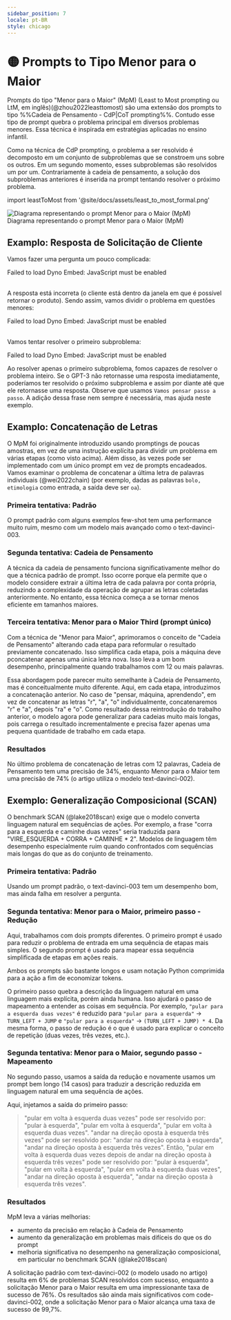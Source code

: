 ```yaml
---
sidebar_position: 7
locale: pt-BR
style: chicago
---
```


# 🟡 Prompts to Tipo Menor para o Maior

Prompts do tipo "Menor para o Maior" (MpM) (Least to Most prompting ou LtM, em inglês)(@zhou2022leasttomost) são uma extensão dos prompts to tipo %%Cadeia de Pensamento - CdP|CoT prompting%%. Contudo esse tipo de prompt quebra o problema principal em diversos problemas menores. Essa técnica é inspirada em estratégias aplicadas no ensino infantil.  

Como na técnica de CdP prompting, o problema a ser resolvido é decomposto em um conjunto de subproblemas que se constroem uns sobre os outros. Em um segundo momento, esses subproblemas são resolvidos um por um. Contrariamente à cadeia de pensamento, a solução dos subproblemas anteriores é inserida na prompt tentando resolver o próximo problema.

import leastToMost from '@site/docs/assets/least_to_most_formal.png'

<div style={{textAlign: 'center'}}>
  <img src={leastToMost} style={{width: "600px"}}
        alt="Diagrama representando o prompt Menor para o Maior (MpM)" />
</div>

<div style={{textAlign: 'center'}}>
   Diagrama representando o prompt Menor para o Maior (MpM)
</div>

## Examplo: Resposta de Solicitação de Cliente

Vamos fazer uma pergunta um pouco complicada: 

<div trydyno-embed="" openai-model="text-davinci-003" initial-prompt="SOLICITAÇÃO DO CLIENTE:\nAcabei de comprar uma camiseta da sua coleção Arnold em 1º de março. Vi que estava com desconto, então comprei uma camiseta que custava originalmente R$30 e recebi 40% de desconto. Vi que vocês têm um novo desconto para camisetas de 50%. Gostaria de saber se posso devolver a camiseta e ter crédito suficiente na loja para comprar duas das suas camisetas?\n\nINSTRUÇÕES:\nVocê é um agente de atendimento ao cliente encarregado de responder gentilmente às perguntas dos clientes. As devoluções são permitidas dentro de 30 dias. A data de hoje é 29 de março. Atualmente, há um desconto de 50% em todas as camisetas. Os preços das camisetas variam de R$18 a R$100 em sua loja. Não invente informações sobre políticas de desconto." initial-response="Obrigado por entrar em contato conosco. Infelizmente, como você comprou a camiseta em 1º de março, ela está fora da nossa política de devolução de 30 dias. No entanto, atualmente temos um desconto de 50% em todas as camisetas, então você poderia comprar duas camisetas com o mesmo valor de crédito na loja. Os preços das nossas camisetas variam de R$18 a R$100. Por favor, avise-nos se tiver alguma outra dúvida." max-tokens="256" box-rows="16" model-temp="0" top-p="0">
    <noscript>Failed to load Dyno Embed: JavaScript must be enabled</noscript>
</div>

<br/>A resposta está incorreta (o cliente está dentro da janela em que é possível retornar o produto). Sendo assim, vamos dividir o problema em questões menores:

<div trydyno-embed="" openai-model="text-davinci-003" initial-prompt="SOLICITAÇÃO DO CLIENTE:\nAcabei de comprar uma camiseta da sua coleção Arnold em 1º de março. Vi que estava com desconto, então comprei uma camiseta que custava originalmente R$30 e recebi 40% de desconto. Vi que vocês têm um novo desconto para camisetas de 50%. Gostaria de saber se posso devolver a camiseta e ter crédito suficiente na loja para comprar duas das suas camisetas?\n\nINSTRUÇÕES:\nVocê é um agente de atendimento ao cliente encarregado de responder gentilmente às perguntas dos clientes. As devoluções são permitidas dentro de 30 dias. A data de hoje é 29 de março. Atualmente, há um desconto de 50% em todas as camisetas. Os preços das camisetas variam de R$18 a R$100 em sua loja. Não invente informações sobre políticas de desconto.\n\nQuais subproblemas devem ser resolvidos antes de responder a pergunta principal?" initial-response="Antes de responder à pergunta principal, é necessário resolver os seguintes subproblemas:\n\n 1. Verificar se a compra da camiseta foi feita dentro da política de devolução de 30 dias.\n 2. Informar que há um novo desconto de 50% em todas as camisetas.\n 3. Informar que os preços das camisetas variam de R$18 a R$100 em sua loja.\n 4. Calcular o valor do crédito em loja que o cliente teria ao devolver a camiseta.\n 5. Verificar se o valor do crédito em loja seria suficiente para comprar duas camisetas com o novo desconto de 50%.." max-tokens="256" box-rows="12" model-temp="0" top-p="0">
    <noscript>Failed to load Dyno Embed: JavaScript must be enabled</noscript>
</div>

<br/>Vamos tentar resolver o primeiro subproblema:

<div trydyno-embed="" openai-model="text-davinci-003" initial-prompt="SOLICITAÇÃO DO CLIENTE:\nAcabei de comprar uma camiseta da sua coleção Arnold em 1º de março. Vi que estava com desconto, então comprei uma camiseta que custava originalmente R$30 e recebi 40% de desconto. Vi que vocês têm um novo desconto para camisetas de 50%. Gostaria de saber se posso devolver a camiseta e ter crédito suficiente na loja para comprar duas das suas camisetas?\n\nINSTRUÇÕES:\nVocê é um agente de atendimento ao cliente encarregado de responder gentilmente às perguntas dos clientes. As devoluções são permitidas dentro de 30 dias. A data de hoje é 29 de março. Atualmente, há um desconto de 50% em todas as camisetas. Os preços das camisetas variam de R$18 a R$100 em sua loja. Não invente informações sobre políticas de desconto.\n\nVerificar se a compra da camiseta foi feita dentro da política de devolução de 30 dias. Vamos pensar passo a passo." initial-response="Passo 1: Verificar a data da compra.\nO cliente comprou a camiseta em 1º de março e a data atual é 29 de março. Como a compra foi feita dentro de 30 dias, ainda é possível devolver a camiseta.\n\nPasso 2: Verificar as condições para a troca.\nO cliente gostaria de trocar a camiseta por crédito suficiente na loja para comprar duas camisetas. Como a camiseta comprada estava com desconto de 40%, o valor pago foi de R$30 - 40% = R$18.\n\nPasso 3: Calcular o valor do crédito que o cliente teria para gastar na loja.
Com o desconto de 50% em todas as camisetas, é possível calcular o valor máximo que o cliente poderia gastar na loja com o crédito. O preço das camisetas varia de R$18 a R$100, então podemos calcular o crédito máximo como:\nCrédito máximo = 2 x R$100 x 50% = R$100\n\nPasso 4: Verificar se o crédito máximo é suficiente para comprar as duas camisetas desejadas pelo cliente.Como o crédito máximo é de R$100 e o preço máximo de cada camiseta é de R$100, é possível comprar duas camisetas com esse valor máximo. Portanto, é possível atender ao pedido do cliente.\n\nPasso 5: Responder ao cliente.\nPrezado cliente, confirmamos que você pode devolver a camiseta comprada em 1º de março e receber crédito na loja. O valor pago pela camiseta foi de R$18 e, com o desconto de 50% em todas as camisetas, o crédito máximo que você teria para gastar na loja seria de R$100. Como o valor máximo de cada camiseta é de R$100, você pode comprar duas camisetas com esse crédito. Estamos à disposição para ajudar com a devolução e a compra das novas camisetas. Obrigado pela preferência!" max-tokens="256" box-rows="19" model-temp="0" top-p="0">
    <noscript>Failed to load Dyno Embed: JavaScript must be enabled</noscript>
</div>

Ao resolver apenas o primeiro subproblema, fomos capazes de resolver o problema inteiro. Se o GPT-3 não retornasse uma resposta imediatamente, poderíamos ter resolvido o próximo subproblema e assim por diante até que ele retornasse uma resposta. Observe que usamos `Vamos pensar passo a passo`. A adição dessa frase nem sempre é necessária, mas ajuda neste exemplo.


## Examplo: Concatenação de Letras
O MpM foi originalmente introduzido usando promptings de poucas amostras, em vez de uma instrução explícita para dividir um problema em várias etapas (como visto acima). Além disso, às vezes pode ser implementado com um único prompt em vez de prompts encadeados. Vamos examinar o problema de concatenar a última letra de palavras individuais (@wei2022chain) (por exemplo, dadas as palavras `bolo, etimologia` como entrada, a saída deve ser `oa`).


### Primeira tentativa: Padrão

O prompt padrão com alguns exemplos few-shot tem uma performance muito ruim, mesmo com um modelo mais avançado como o text-davinci-003.

<div trydyno-embed="" openai-model="text-davinci-003"
     initial-prompt="P: pensar, máquina\nR: ra\n\nP: aprendendo, pensando, generalizando\nR: ooo\n\nP: artificial, inteligência\nR: la\n\nP: transformador, linguagem, visão\nR: rmo\n\nP: céu, bar, flor, gato\nR:"
     initial-response="cbg"
     max-tokens="256" box-rows="18"
     model-temp="0.2" ></div>

### Segunda tentativa: Cadeia de Pensamento
A técnica da cadeia de pensamento funciona significativamente melhor do que a técnica padrão de prompt. Isso ocorre porque ela permite que o modelo considere extrair a última letra de cada palavra por conta própria, reduzindo a complexidade da operação de agrupar as letras coletadas anteriormente. No entanto, essa técnica começa a se tornar menos eficiente em tamanhos maiores.

<div trydyno-embed="" openai-model="text-davinci-003"
     initial-prompt="P: pensar, máquina\nR: A última letra de &#34;pensar&#34; é &#34;R&#34;; a última letra de &#34;máquin&#34; é &#34;A&#34;. Então pensar, máquina é &#34;ra&#34;.\n\nP: aprendendo, pensando, generalizando\nR: A última letra de &#34;aprendendo&#34; é &#34;O&#34;; a última letra de pensando é &#34;A&#34;; a última letra de &#34;generalizando&#34; é &#34;O'. Então aprendendo, pensando, generalizando é &#34;ooo&#34;.\n\nP: artificial, inteligência\nR: A última letra de &#34;artificial&#34; é &#34;L&#34;; a última letra de &#34;inteligência&#34; é &#34;A&#34;. Então artificial, inteligência é &#34;la&#34;.\n\nP: transformador, linguagem, visão\nR: A última letra de &#34;transformador&#34; é &#34;R&#34;; a última letra de &#34;linguagem&#34; é &#34;M&#34;; a última letra de &#34;visão&#34; é &#34;O&#34;. Então transformador, linguagem, visão é &#34;rmo&#34;.\n\nP: céu, bar, flor, gato\nR:" initial-response="A última letra de &#34;céu&#34; é &#34;U&#34;; a última letra de &#34;bar&#34; é &#34;R&#34;; a última letra de &#34;flor&#34; é &#34;R&#34;; a última letra de &#34;gato&#34; é &#34;O&#34;. Então &#34;céu, bar, flor, gato&#34; é &#34;urro&#34;."
     max-tokens="256" box-rows="18"
     model-temp="0.2" ></div>

### Terceira tentativa: Menor para o Maior Third (prompt único)
Com a técnica de "Menor para Maior", aprimoramos o conceito de "Cadeia de Pensamento" alterando cada etapa para reformular o resultado previamente concatenado. Isso simplifica cada etapa, pois a máquina deve pconcatenar apenas uma única letra nova. Isso leva a um bom desempenho, principalmente quando trabalhamos com 12 ou mais palavras.

Essa abordagem pode parecer muito semelhante à Cadeia de Pensamento, mas é conceitualmente muito diferente. Aqui, em cada etapa, introduzimos a concatenação anterior. No caso de "pensar, máquina, aprendendo", em vez de concatenar as letras "r", "a", "o" individualmente, concatenaremos "r" e "a", depois "ra" e "o". Como resultado dessa reintrodução do trabalho anterior, o modelo agora pode generalizar para cadeias muito mais longas, pois carrega o resultado incrementalmente e precisa fazer apenas uma pequena quantidade de trabalho em cada etapa.

<div trydyno-embed="" openai-model="text-davinci-003"
     initial-prompt="P: pensar, máquina\nR: A última letra de &#34;pensar&#34; é &#34;r&#34;. A última letra de &#34;máquina&#34; é &#34;a&#34;. Concatenando &#34;r&#34; e &#34;a&#34; temos &#34;ra&#34;. Então &#34;pensar, máquina&#34; tem como resposta &#34;ra&#34;.\n\nP: pensar, máquina, aprendendo\nR: &#34;pensar, máquina&#34; tem como resposta &#34;ra&#34;. A última letra de &#34;aprendendo&#34; é &#34;o&#34;. Concatenando &#34;ra&#34; e &#34;o&#34; temos &#34;rao&#34;. Então &#34;pensar, máquina, aprendendo&#34; é &#34;rao&#34;.\n\nP: gato, peixe\nR: A última letra de &#34;gato&#34; é &#34;o&#34;. A última letra de &#34;peixe&#34; é &#34;e&#34;. Concatenando &#34;o&#34; e &#34;e&#34; temos &#34;oe&#34;. Então &#34;gato, peixe&#34; tem como resposta &#34;oe&#34;.\n\nP: gato, peixe, galinha\nR: &#34;gato, peixe&#34; tem como resposta &#34;oe&#34;. A última letra de &#34;galinha&#34; é &#34;a&#34;. Concatenando &#34;oe&#34; e &#34;a&#34; temos &#34;oea&#34;. Então &#34;gato, peixe, galinha&#34; é &#34;oea&#34;.\n\nP: planta, jardim, joaninha, margarida, flor, trevo\nR:"
     initial-response="A última letra de &#34;planta&#34; é &#34;a&#34;. A última letra de &#34;jardim&#34; é &#34;m&#34;. A última letra de &#34;joaninha&#34; é &#34;a&#34;. A última letra de &#34;margarida&#34; é &#34;a&#34;. A última letra de &#34;flor&#34; é &#34;r&#34;. A última letra de &#34;trevo&#34; é &#34;o&#34;. Concatenando essas letras, temos &#34;amaaro&#34;. Então, &#34;planta, jardim, joaninha, margarida, flor, trevo&#34; tem como resposta &#34;amaaro&#34;."
     max-tokens="256" box-rows="18"
     model-temp="0.2" ></div>
     

### Resultados

No último problema de concatenação de letras com 12 palavras, Cadeia de Pensamento tem uma precisão de 34%, enquanto Menor para o Maior tem uma precisão de 74% (o artigo utiliza o modelo text-davinci-002).


## Exemplo: Generalização Composicional (SCAN)

O benchmark SCAN (@lake2018scan) exige que o modelo converta linguagem natural em sequências de ações. Por exemplo, a frase "corra para a esquerda e caminhe duas vezes" seria traduzida para "VIRE_ESQUERDA + CORRA + CAMINHE * 2". Modelos de linguagem têm desempenho especialmente ruim quando confrontados com sequências mais longas do que as do conjunto de treinamento.

### Primeira tentativa: Padrão

Usando um prompt padrão, o text-davinci-003 tem um desempenho bom, mas ainda falha em resolver a pergunta.

<div trydyno-embed="" openai-model="text-davinci-003"
     initial-prompt="P: virar à esquerda\nR: VIRAR_ESQUERDA\n\nP: virar à direita\nR: VIRAR_DIREITA\n\nP: pular para esquerda\nR: VIRAR_ESQUERDA + PULAR\n\nP: correr para a direita\nR: VIRAR_DIREITA + CORRER\n\nP: olhar duas vezes\nR: OLHAR * 2\n\nP: correr e olhar duas vezes\nR: CORRER + OLHAR * 2\n\nP: pular para a direita três vezes\nR: (VIRAR_DIREITA + PULAR) * 3\n\nP: andar depois de correr\nR: CORRER + ANDAR\n\nP: virar para a esquerda oposta\nR: VIRAR_ESQUERDA * 2\n\nP: virar-se para a esquerda \nR: VIRAR_ESQUERDA * 4\n\nP: virar para a direita oposta\nR: VIRAR_DIREITA * 2\n\nP: virar-se para a direita\nR: VIRAR_DIREITA * 4\n\nP: andar na esquerda oposta\nR: VIRAR_ESQUERDA * 2 + ANDAR\n\nP: ande ao redor da esquerda\nR: (VIRAR_ESQUERDA + ANDAR) * 4\n\nP: &#43;pule ao redor da esquerda duas vezes ande na esquerda oposta três vezes&#43;\nR:"
     initial-response="((VIRAR_ESQUERDA + PULAR) * 2 + (VIRAR_ESQUERDA * 2 + ANDAR) * 3)"
     max-tokens="512" box-rows="18"
     model-temp="0.2" ></div>

### Segunda tentativa: Menor para o Maior, primeiro passo - Redução

Aqui, trabalhamos com dois prompts diferentes. O primeiro prompt é usado para reduzir o problema de entrada em uma sequência de etapas mais simples. O segundo prompt é usado para mapear essa sequência simplificada de etapas em ações reais.

Ambos os prompts são bastante longos e usam notação Python comprimida para a ação a fim de economizar tokens.

O primeiro passo quebra a descrição da linguagem natural em uma linguagem mais explícita, porém ainda humana. Isso ajudará o passo de mapeamento a entender as coisas em sequência.
Por exemplo, `"pular para a esquerda duas vezes"` é reduzido para `"pular para a esquerda"` -> `TURN_LEFT + JUMP` e `"pular para a esquerda"` -> `(TURN_LEFT + JUMP) * 4`. Da mesma forma, o passo de redução é o que é usado para explicar o conceito de repetição (duas vezes, três vezes, etc.).

<div trydyno-embed="" openai-model="text-davinci-003"
     initial-prompt="Q: look right after look twice\nA: &#34;look right after look twice&#34; can be solved by: &#34;look right&#34;, &#34;look twice&#34;.\n\nQ: jump opposite right thrice and walk\nA: &#34;jump opposite right thrice&#34; can be solved by: &#34;jump opposite right&#34;, &#34;jump opposite right thrice&#34;. &#34;walk&#34; can be solved by: &#34;walk&#34;. So, &#34;jump opposite right thrice and walk&#34; can be solved by: &#34;jump opposite right&#34;, &#34;jump opposite right thrice&#34;, &#34;walk&#34;.\n\nQ: run left twice and run right\nA: &#34;run left twice&#34; can be solved by: &#34;run left&#34;, &#34;run left twice&#34;. &#34;run right&#34; can be solved by &#34;run right&#34;. So, &#34;run left twice and run right&#34; can be solved by: &#34;run left&#34;, &#34;run left twice&#34;, &#34;run right&#34;.\n\nQ: run opposite right\nA: &#34;run opposite right&#34; can be solved by &#34;run opposite right&#34;.\n\nQ: look opposite right thrice after walk\nA: &#34;look opposite right thrice&#34; can be solved by: &#34;look opposite right&#34;, &#34;look opposite right thrice&#34;. &#34;walk&#34; can be solved by &#34;walk&#34;. So, &#34;look opposite right thrice after walk&#34; can be solved by: &#34;look opposite right&#34;, &#34;look opposite right thrice&#34;, &#34;walk&#34;.\n\nQ: jump around right\nA: &#34;jump around right&#34; can be solved by: &#34;jump right&#34;, &#34;jump around right&#34;. So, &#34;jump around right&#34; can be solved by: &#34;jump right&#34;, &#34;jump around right&#34;.\n\nQ: look around right thrice and walk\nA: &#34;look around right thrice&#34; can be solved by: &#34;look right&#34;, &#34;look around right&#34;, &#34;look around right thrice&#34;. &#34;walk&#34; can be solved by &#34;walk&#34;. So, &#34;look around right thrice and walk&#34; can be solved by: &#34;look right&#34;, &#34;look around right&#34;, &#34;look around right thrice&#34;, &#34;walk&#34;.\n\nQ: turn right after run right thrice\nA: &#34;turn right&#34; can be solved by: &#34;turn right&#34;. &#34;run right thrice&#34; can be solved by: &#34;run right&#34;, &#34;run right thrice&#34;. So, &#34;turn right after run right thrice&#34; can be solved by: &#34;turn right&#34;, &#34;run right&#34;, &#34;run right thrice&#34;.\n\nQ: jump around left twice after walk opposite left thrice\nA:"
     initial-response="&#34;jump around left twice&#34; can be solved by: &#34;jump left&#34;, &#34;jump around left&#34;, &#34;jump around left twice&#34;. &#34;walk opposite left thrice&#34; can be solved by: &#34;walk opposite left&#34;, &#34;walk opposite left thrice&#34;. So, &#34;jump around left twice after walk opposite left thrice&#34; can be solved by: &#34;jump left&#34;, &#34;jump around left&#34;, &#34;jump around left twice&#34;, &#34;walk opposite left&#34;, &#34;walk opposite left thrice&#34;."
     max-tokens="256" box-rows="18"
     model-temp="0.2" ></div>

### Segunda tentativa: Menor para o Maior, segundo passo - Mapeamento

No segundo passo, usamos a saída da redução e novamente usamos um prompt bem longo (14 casos) para traduzir a descrição reduzida em linguagem natural em uma sequência de ações.

Aqui, injetamos a saída do primeiro passo:

> "pular em volta à esquerda duas vezes" pode ser resolvido por: "pular à esquerda", "pular em volta à esquerda", "pular em volta à esquerda duas vezes". "andar na direção oposta à esquerda três vezes" pode ser resolvido por: "andar na direção oposta à esquerda", "andar na direção oposta à esquerda três vezes". Então, "pular em volta à esquerda duas vezes depois de andar na direção oposta à esquerda três vezes" pode ser resolvido por: "pular à esquerda", "pular em volta à esquerda", "pular em volta à esquerda duas vezes", "andar na direção oposta à esquerda", "andar na direção oposta à esquerda três vezes".

<div trydyno-embed="" openai-model="text-davinci-003"
     initial-prompt="Q: turn left\nA: &#34;turn left&#34; outputs &#34;TURN LEFT&#34;.\n\nQ: turn right\nA: &#34;turn right&#34; outputs &#34;TURN RIGHT&#34;.\n\nQ: jump left\nA: The output of &#34;jump left&#34; concatenates: the output of &#34;turn left&#34;, the output of &#34;jump&#34;. &#34;turn left&#34; outputs &#34;TURN LEFT&#34;. &#34;jump&#34; outputs &#34;JUMP&#34;. So concatenating the output of &#34;turn left&#34; and the out- put of &#34;jump&#34; leads to &#34;TURN LEFT&#34; &#43; &#34;JUMP&#34;. So the output of &#34;jump left&#34; is &#34;TURN LEFT&#34; &#43; &#34;JUMP&#34;.\n\nQ: run right\nA: The output of &#34;run right&#34; concatenates: the output of &#34;turn right&#34;, the output of &#34;run&#34;. &#34;turn right&#34; outputs &#34;TURN RIGHT&#34;. &#34;run&#34; outputs &#34;RUN&#34;. So concatenating the output of &#34;turn right&#34; and the output of &#34;run&#34; leads to &#34;TURN RIGHT&#34; &#43; &#34;RUN&#34;. So the output of &#34;run right&#34; is &#34;TURN RIGHT&#34; &#43; &#34;RUN&#34;.\n\nQ: look twice\nA: The output of &#34;look twice&#34; concatenates: the output of &#34;look&#34;, the output of &#34;look&#34;. &#34;look&#34; outputs &#34;LOOK&#34;. So repeating the output of &#34;look&#34; two times leads to &#34;LOOK&#34; * 2. So the output of &#34;look twice&#34; is &#34;LOOK&#34; * 2.\n\nQ: run and look twice\nA: The output of &#34;run and look twice&#34; concatenates: the output of &#34;run&#34;, the output of &#34;look twice&#34;. &#34;run&#34; outputs &#34;RUN&#34;. &#34;look twice&#34; outputs &#34;LOOK&#34; * 2. So concatenating the output of &#34;run&#34; and the output of &#34;look twice&#34; leads to &#34;RUN&#34; &#43; &#34;LOOK&#34; * 2. So the output of &#34;run and look twice&#34; is &#34;RUN&#34; &#43; &#34;LOOK&#34; * 2.\n\nQ: jump right thrice\nA: The output of &#34;jump right thrice&#34; concatenates: the output of &#34;jump right&#34;, the output of &#34;jump right&#34;, the output of &#34;jump right&#34;. &#34;jump right&#34; outputs &#34;TURN RIGHT&#34; &#43; &#34;JUMP&#34;. So repeating the output of &#34;jump right&#34; three times leads to (&#34;TURN RIGHT&#34; &#43; &#34;JUMP&#34;) * 3. So the output of &#34;jump right thrice&#34; is (&#34;TURN RIGHT&#34; &#43; &#34;JUMP&#34;) * 3.\n\nQ: walk after run\nA: The output of &#34;walk after run&#34; concatenates: the output of &#34;run&#34;, the output of &#34;walk&#34;. &#34;run&#34; outputs &#34;RUN&#34;. &#34;walk&#34; outputs &#34;WALK&#34;. So concatenating the output of &#34;run&#34; and the output of &#34;walk&#34; leads to &#34;RUN&#34; &#43; &#34;WALK&#34;. So the output of &#34;walk after run&#34; is &#34;RUN&#34; &#43; &#34;WALK&#34;.\n\nQ: turn opposite left\nA: The output of &#34;turn opposite left&#34; concatenates: the output of &#34;turn left&#34;, the output of &#34;turn left&#34;. &#34;turn left&#34; outputs &#34;TURN LEFT&#34;. So repeating the output of &#34;turn left&#34; twice leads to &#34;TURN LEFT&#34; * 2. So the output of &#34;turn opposite left&#34; is &#34;TURN LEFT&#34; * 2.\n\nQ: turn around left\nA: The output of &#34;turn around left&#34; concatenates: the output of &#34;turn left&#34;, the output of &#34;turn left&#34;, the output of &#34;turn left&#34;, the output of &#34;turn left&#34;. &#34;turn left&#34; outputs &#34;TURN LEFT&#34;. So repeating the output of &#34;turn left&#34; four times leads to &#34;TURN LEFT&#34; * 4. So the output of &#34;turn around left&#34; is &#34;TURN LEFT&#34; * 4.\n\nQ: turn opposite right\nA: The output of &#34;turn opposite right&#34; concatenates: the output of &#34;turn right&#34;, the output of &#34;turn right&#34;. &#34;turn right&#34; outputs &#34;TURN RIGHT&#34;. So repeating the output of &#34;turn right&#34; twice leads to &#34;TURN RIGHT&#34; * 2. So the output of &#34;turn opposite right&#34; is &#34;TURN RIGHT&#34; * 2.\n\nQ: turn around right\nA: The output of &#34;turn around right&#34; concatenates: the output of &#34;turn right&#34;, the output of &#34;turn right&#34;, the output of &#34;turn right&#34;, the output of &#34;turn right&#34;. &#34;turn right&#34; outputs &#34;TURN RIGHT&#34;. So repeating the output of &#34;turn right&#34; four times leads to &#34;TURN RIGHT&#34; * 4. So the output of &#34;turn around right&#34; is &#34;TURN RIGHT&#34; * 4.\n\nQ: walk opposite left\nA: The output of &#34;walk opposite left&#34; concatenates: the output of &#34;turn opposite left&#34;, the output of &#34;walk&#34;. &#34;turn opposite left&#34; outputs &#34;TURN LEFT&#34; * 2. &#34;walk&#34; outputs &#34;WALK&#34;. So concatenating the output of &#34;turn opposite left&#34; and the output of &#34;walk&#34; leads to &#34;TURN LEFT&#34; * 2 &#43; &#34;WALK&#34;. So the output of &#34;walk opposite left&#34; is &#34;TURN LEFT&#34; * 2 &#43; &#34;WALK&#34;.\n\nQ: walk around left\nA: The output of &#34;walk around left&#34; concatenates: the output of &#34;walk left&#34;, the output of &#34;walk left&#34;, the output of &#34;walk left&#34;, the output of &#34;walk left&#34;. &#34;walk left&#34; outputs &#34;TURN LEFT&#34; &#43; &#34;WALK&#34;. So repeating the output of &#34;walk around left&#34; four times leads to (&#34;TURN LEFT&#34; &#43; &#34;WALK&#34;) * 4. So the output of &#34;walk around left&#34; is (&#34;TURN LEFT&#34; &#43; &#34;WALK&#34;) * 4.\n\nQ: &#34;jump around left twice after walk opposite left thrice&#34; \nA:"
     initial-response="The output of &#34;jump around left twice after walk opposite left thrice&#34; concatenates: the output of &#34;walk opposite left thrice&#34;, the output of &#34;jump around left twice&#34;. &#34;walk opposite left thrice&#34; outputs &#34;TURN LEFT&#34; * 2 + &#34;WALK&#34; * 3. &#34;jump around left twice&#34; outputs (&#34;TURN LEFT&#34; + &#34;JUMP&#34;) * 4. So concatenating the output of &#34;walk opposite left thrice&#34; and the output of &#34;jump around left twice&#34; leads to &#34;TURN LEFT&#34; * 2 + &#34;WALK&#34; * 3 + (&#34;TURN LEFT&#34; + &#34;JUMP&#34;) * 4. So the output of &#34;jump around left twice after walk opposite left thrice&#34; is &#34;TURN LEFT&#34; * 2 + &#34;WALK&#34; * 3 + (&#34;TURN LEFT&#34; + &#34;JUMP&#34;) * 4."
     max-tokens="1024" box-rows="18"
     model-temp="0.2" ></div>

### Resultados

MpM leva a várias melhorias:

- aumento da precisão em relação à Cadeia de Pensamento
- aumento da generalização em problemas mais difíceis do que os do prompt
- melhoria significativa no desempenho na generalização composicional, em particular no benchmark SCAN (@lake2018scan)

A solicitação padrão com text-davinci-002 (o modelo usado no artigo) resulta em 6% de problemas SCAN resolvidos com sucesso, enquanto a solicitação Menor para o Maior resulta em uma impressionante taxa de sucesso de 76%. Os resultados são ainda mais significativos com code-davinci-002, onde a solicitação Menor para o Maior alcança uma taxa de sucesso de 99,7%.